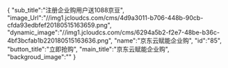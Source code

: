 {
	"sub_title":"注册企业购用户送1088京豆",
	"image_Url":"//img1.jcloudcs.com/cms/4d9a3011-b706-448b-90cb-cfda93edbfef20180515163659.png",
	"dynamic_image":"//img1.jcloudcs.com/cms/6294a5b2-f2e7-48be-b36c-4bf3bcfab1b220180515163636.png",
	"name":"京东云赋能企业购",
	"id":"85",
	"button_title":"立即抢购",
	"main_title":"京东云赋能企业购",
	"backgroud_image":""
}